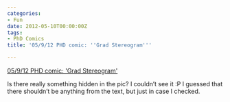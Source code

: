 ```yaml
---
categories:
- Fun
date: 2012-05-10T00:00:00Z
tags:
- PhD Comics
title: '05/9/12 PHD comic: ''Grad Stereogram'''

---
```


<a href="http://www.phdcomics.com/comics.php?f=1493">05/9/12 PHD comic: 'Grad Stereogram'</a><br/><p>Is there really something hidden in the pic? I couldn&#8217;t see it :P I guessed that there shouldn&#8217;t be anything from the text, but just in case I checked. </p>
